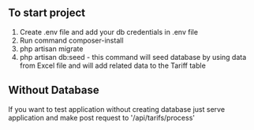 ## To start project
1. Create .env file and add your db credentials in .env file
2. Run command composer-install
3. php artisan migrate
4. php artisan db:seed - this command will seed database by using data from Excel file and will add related data to the Tariff table


## Without Database
If you want to test application without creating database just serve application and make post request to '/api/tarifs/process'
